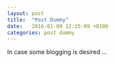 ```yaml
---
layout: post
title:  "Post Dummy"
date:   2016-01-09 12:25:09 +0100
categories: post dummy
---
```


In case some blogging is desired ...
